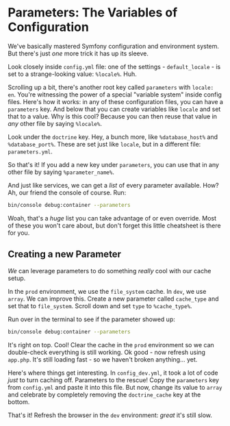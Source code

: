 # Parameters: The Variables of Configuration

We've basically mastered Symfony configuration and environment system. But there's
just *one* more trick it has up its sleeve.

Look closely inside `config.yml` file: one of the settings - `default_locale` - is
set to a strange-looking value: `%locale%`. Huh.

Scrolling up a bit, there's another root key called `parameters` with `locale: en`.
You're witnessing the power of a special "variable system" inside config files.
Here's how it works: in any of these configuration files, you can have a
`parameters` key. And below that you can create variables like `locale` and set that
to a value. Why is this cool? Because you can then reuse that value in *any* other file
by saying `%locale%`. 

Look under the `doctrine` key. Hey, a bunch more, like `%database_host%` and `%database_port%`.
These are set just like `locale`, but in a different file: `parameters.yml`.

So that's it! If you add a new key under `parameters`, you can use that in any other
file by saying `%parameter_name%`.

And just like services, we can get a *list* of every parameter available. How? Ah,
our friend the console of course. Run:

```bash
bin/console debug:container --parameters
```

Woah,  that's a *huge* list you can take advantage of or even override. Most of these
you won't care about, but don't forget this little cheatsheet is there for you.

## Creating a new Parameter

*We* can leverage parameters to do something *really* cool with our cache setup.

In the `prod` environment, we use the `file_system` cache. In `dev`, we use `array`.
We can improve this. Create a new parameter called `cache_type` and set that 
to `file_system`. Scroll down and set `type` to `%cache_type%`.

Run over in the terminal to see if the parameter showed up:

```bash
bin/console debug:container --parameters
```

It's right on top. Cool! Clear the cache in the `prod` environment so we can double-check
everything is still working. Ok good - now refresh using `app.php`. It's still loading
fast - so we haven't broken anything... yet.

Here's where things get interesting. In `config_dev.yml`, it took a lot of code *just*
to turn caching off. Parameters to the rescue! Copy the `parameters` key from `config.yml`
and paste it into this file. But now, change its value to `array` and celebrate
by completely removing the `doctrine_cache` key at the bottom.

That's it! Refresh the browser in the `dev` environment: *great* it's still slow.
